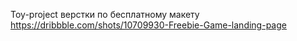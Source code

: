 Toy-project верстки по бесплатному макету https://dribbble.com/shots/10709930-Freebie-Game-landing-page